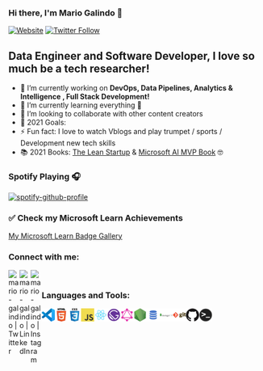 ### Hi there, I'm Mario Galindo 👋

[![Website](https://img.shields.io/github/followers/mario-galindo?color=GREEN&label=FOLLOW%20ME%3AMARIO-GALINDO&logo=github&style=for-the-badge)](https://github.com/mario-galindo)
[![Twitter Follow](https://img.shields.io/twitter/follow/marioga94?color=1DA1F2&logo=twitter&style=for-the-badge)](https://twitter.com/intent/follow?original_referer=https%3A%2F%2Fgithub.com%2FcodeSTACKr&screen_name=marioga94)

## Data Engineer and Software Developer, I love so much be a tech researcher!

- 🔭 I’m currently working on **DevOps, Data Pipelines, Analytics & Intelligence , Full Stack Development!**
- 🌱 I’m currently learning everything 🤣
- 👯 I’m looking to collaborate with other content creators
- 🥅 2021 Goals: 
- ⚡ Fun fact: I love to watch Vblogs and play trumpet / sports / Development new tech skills
- 📚 2021 Books: [The Lean Startup][TheLeanStartup] & [Microsoft AI MVP Book][MicrosoftAIMVPBook] 🤓

### Spotify Playing 🎧
[![spotify-github-profile](https://spotify-github-profile.vercel.app/api/view?uid=marioga_lindo&cover_image=true&theme=novatorem)](https://github.com/kittinan/spotify-github-profile)

### ✅ Check my Microsoft Learn Achievements 
[My Microsoft Learn Badge Gallery](https://docs.microsoft.com/en-us/users/mario-galindo/achievements)

### Connect with me:

[<img align="left" alt="mario-galindo | Twitter" width="22px" src="https://cdn.jsdelivr.net/npm/simple-icons@v3/icons/twitter.svg" />][twitter]
[<img align="left" alt="mario-galindo | LinkedIn" width="22px" src="https://cdn.jsdelivr.net/npm/simple-icons@v3/icons/linkedin.svg" />][linkedin]
[<img align="left" alt="mario-galindo | Instagram" width="22px" src="https://cdn.jsdelivr.net/npm/simple-icons@v3/icons/instagram.svg" />][instagram]

<br />

### Languages and Tools:

[<img align="left" alt="Visual Studio Code" width="26px" src="https://raw.githubusercontent.com/github/explore/80688e429a7d4ef2fca1e82350fe8e3517d3494d/topics/visual-studio-code/visual-studio-code.png" />][webdevplaylist]
[<img align="left" alt="HTML5" width="26px" src="https://raw.githubusercontent.com/github/explore/80688e429a7d4ef2fca1e82350fe8e3517d3494d/topics/html/html.png" />][webdevplaylist]
[<img align="left" alt="CSS3" width="26px" src="https://raw.githubusercontent.com/github/explore/80688e429a7d4ef2fca1e82350fe8e3517d3494d/topics/css/css.png" />][cssplaylist]
[<img align="left" alt="JavaScript" width="26px" src="https://raw.githubusercontent.com/github/explore/80688e429a7d4ef2fca1e82350fe8e3517d3494d/topics/javascript/javascript.png" />][jsplaylist]
[<img align="left" alt="React" width="26px" src="https://raw.githubusercontent.com/github/explore/80688e429a7d4ef2fca1e82350fe8e3517d3494d/topics/react/react.png" />][reactplaylist]
[<img align="left" alt="Gatsby" width="26px" src="https://raw.githubusercontent.com/github/explore/e94815998e4e0713912fed477a1f346ec04c3da2/topics/gatsby/gatsby.png" />][webdevplaylist]
[<img align="left" alt="GraphQL" width="26px" src="https://raw.githubusercontent.com/github/explore/80688e429a7d4ef2fca1e82350fe8e3517d3494d/topics/graphql/graphql.png" />][webdevplaylist]
[<img align="left" alt="Node.js" width="26px" src="https://raw.githubusercontent.com/github/explore/80688e429a7d4ef2fca1e82350fe8e3517d3494d/topics/nodejs/nodejs.png" />][webdevplaylist]
[<img align="left" alt="SQL" width="26px" src="https://raw.githubusercontent.com/github/explore/80688e429a7d4ef2fca1e82350fe8e3517d3494d/topics/sql/sql.png" />][webdevplaylist]
[<img align="left" alt="MongoDB" width="26px" src="https://raw.githubusercontent.com/github/explore/80688e429a7d4ef2fca1e82350fe8e3517d3494d/topics/mongodb/mongodb.png" />][webdevplaylist]
[<img align="left" alt="Git" width="26px" src="https://raw.githubusercontent.com/github/explore/80688e429a7d4ef2fca1e82350fe8e3517d3494d/topics/git/git.png" />][webdevplaylist]
[<img align="left" alt="GitHub" width="26px" src="https://raw.githubusercontent.com/github/explore/78df643247d429f6cc873026c0622819ad797942/topics/github/github.png" />][webdevplaylist]
[<img align="left" alt="Terminal" width="26px" src="https://raw.githubusercontent.com/github/explore/80688e429a7d4ef2fca1e82350fe8e3517d3494d/topics/terminal/terminal.png" />][webdevplaylist]

<br />
<br />

[website]: https://www.developersindustry.com/
[personalwebsite]:https://www.mario-galindo.com/
[twitter]: https://twitter.com/marioga94
[youtube]: https://youtube.com/FkCmgrimBqK7SBiygr0C-A
[instagram]: https://instagram.com/marioga94
[linkedin]: https://linkedin.com/in/mario-galindo
[webdevplaylist]: https://www.youtube.com/playlist?list=PLkwxH9e_vrAJ0WbEsFA9W3I1W-g_BTsbt
[jsplaylist]: https://www.youtube.com/playlist?list=PLkwxH9e_vrALRJKu7wfXby3MKeflhTu6B
[cssplaylist]: https://www.youtube.com/playlist?list=PLkwxH9e_vrALSdvZuEh6gqQdmDoDIoqz4
[reactplaylist]: https://www.youtube.com/playlist?list=PLkwxH9e_vrAK4TdffpxKY3QGyHCpxFcQ0

[TheLeanStartup]:https://www.amazon.com/gp/product/0670921602/ref=ppx_yo_dt_b_asin_title_o02_s00?ie=UTF8&psc=1
[MicrosoftAIMVPBook]:https://www.amazon.com/gp/product/1676417982/ref=ppx_yo_dt_b_asin_title_o03_s00?ie=UTF8&psc=1
